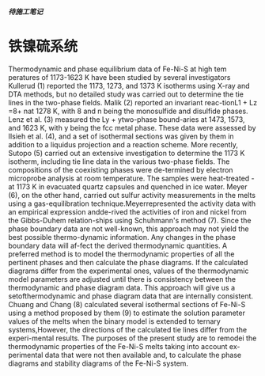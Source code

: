 **_待施工笔记_**

# 铁镍硫系统

Thermodynamic and phase equilibrium data of Fe-Ni-S at high tem peratures of 1173-1623 K have been studied by several investigators Kullerud
(1) reported the 1173, 1273, and 1373 K isotherms using X-ray and DTA methods, but no detailed study was carried out to determine the tie lines in the two-phase fields. Malik
(2) reported an invariant reac-tionL1 + Lz =8+ nat 1278 K, with 8 and n being the monosulfide and disulfide phases. Lenz et al.
(3) measured the Ly + ytwo-phase bound-aries at 1473, 1573, and 1623 K, with y being the fcc metal phase. These data were assessed by IIsieh et al.
(4), and a set of isothermal sections was given by them in addition to a liquidus projection and a reaction scheme. More recently, Sutopo
(5) carried out an extensive investigation to determine the 1173 K isotherm, including tie line data in the various two-phase fields. The compositions of the coexisting phases were de-termined by electron microprobe analysis at room temperature. The samples were heat-treated -at 1173 K in evacuated quartz capsules and quenched in ice water. Meyer
(6), on the other hand, carried out sulfur activity measurements in the melts using a gas-equilibration technique.Meyerrepresented the activity data with an empirical expression andde-rived the activities of iron and nickel from the Gibbs-Duhem relation-ships using Schuhmann's method
(7). Since the phase boundary data are not well-known, this approach may not yield the best possible thermo-dynamic information. Any changes in the phase boundary data will af-fect the derived thermodynamic quantities. A preferred method is to model the thermodynamic properties of all the pertinent phases and then calculate the phase diagrams. If the calculated diagrams differ from the experimental ones, values of the thermodynamic model parameters are adjusted until there is consistency between the thermodynamic and phase diagram data. This approach will give us a setofthermodynamic and phase diagram data that are internally consistent. Chuang and Chang
(8) calculated several isothermal sections of Fe-Ni-S using a method proposed by them
(9) to estimate the solution parameter values of the melts when the binary model is extended to ternary systems,However, the directions of the calculated tie lines differ from the experi-mental results. The purposes of the present study are to remodei the thermodynamic properties of the Fe-Ni-S melts taking into account ex-perimental data that were not then available and, to calculate the phase diagrams and stability diagrams of the Fe-Ni-S system.
